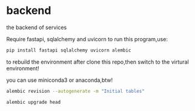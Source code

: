 # backend
the backend of services

Require fastapi, sqlalchemy and uvicorn to run this program,use:
```bash
pip install fastapi sqlalchemy uvicorn alembic
```
to rebuild the environment after clone this repo,then switch to the virtural environment!

you can use miniconda3 or anaconda,btw!

```bash
alembic revision --autogenerate -m "Initial tables"
```
```bash
alembic upgrade head
```